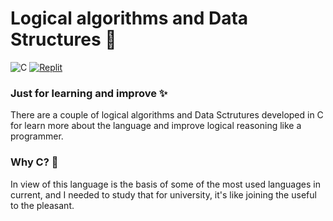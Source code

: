 # Logical algorithms and Data Structures  🤖
![C](https://img.shields.io/badge/c-%2300599C.svg?style=for-the-badge&logo=c&logoColor=white) [![Replit](https://img.shields.io/badge/Replit-DD1200?style=for-the-badge&logo=Replit&logoColor=white)](https://replit.com/@canas11?path=folder/Logical%20Algorithms%20and%20Data%20Structures)

### Just for learning and improve ✨ 
There are a couple of logical algorithms and Data Sctrutures developed in C for learn more about the language and improve logical reasoning like a programmer.

### Why C? 🤔
In view of this language is the basis of some of the most used languages in current,  and I needed to study that for university, it's like joining the useful to the pleasant.
